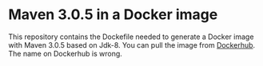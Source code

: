 # Maven 3.0.5 in a Docker image

This repository contains the Dockefile needed to generate a Docker image with Maven 3.0.5 based on Jdk-8. You can pull the image from [Dockerhub](https://hub.docker.com/repository/docker/lucaam/3.0.2-jdk-8). The name on Dockerhub is wrong.
